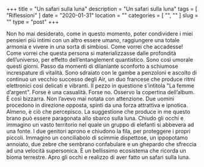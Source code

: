 +++
title = "Un safari sulla luna"
description = "Un safari sulla luna"
tags = [ "Riflessioni" ]
date = "2020-01-31"
location = ""
categories = [
  "",
  ""
]
slug = ""
type = "post"
+++

Non ho mai desiderato, come in questo momento, poter condividere i miei pensieri più intimi con un altro essere umano, raggiungere una totale armonia e vivere in una sorta di simbiosi. Come vorrei che accadesse! Come vorrei che questa persona si materializzasse dalle profondità dell’universo, per effetto dell’entanglement quantistico. Sono così umorale questi giorni. Passo da momenti di dilaniante sconforto a schiumose increspature di vitalità. Sono sdraiato con le gambe a penzoloni e ascolto di continuo un vecchio successo degli Air, un duo francese che produce ritmi elettronici così delicati e vibranti. Il pezzo in questione s’intitola "La femme d’argent". Forse è una casualità. Forse no. Osservo la copertina dell’album. È così bizzarra. Non l’avevo mai notata con attenzione. Due uomini procedono in direzione opposta, spinti da una forza attrattiva e ipnotica. Almeno, è ciò che percepisco. La suggestione che produce in me questo brano può essere paragonata allo sbarco sulla luna. Chiudo gli occhi e immagino un vasto territorio nel quale un gruppo di elefanti si abbevera ad una fonte. I due genitori aprono e chiudono la fila, per proteggere i propri piccoli. Immagino un conciliabolo di scimmie dispettose, un ippopotamo annoiato, due zebre che sembrano confabulare e un ghepardo che sfreccia ad una velocità supersonica. È un bellissimo ecosistema che ricorda un bioma terrestre. Apro gli occhi e realizzo di aver fatto un safari sulla luna.

